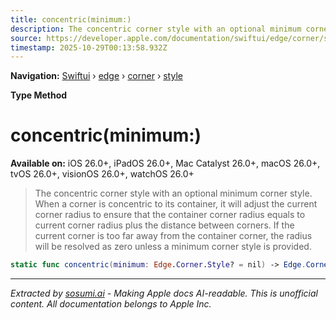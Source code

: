 ```yaml
---
title: concentric(minimum:)
description: The concentric corner style with an optional minimum corner style. When a corner is concentric to its container, it will adjust the current corner radius to ensure that the container corner radius equals to current corner radius plus the distance between corners. If the current corner is too far away from the container corner, the radius will be resolved as zero unless a minimum corner style is provided.
source: https://developer.apple.com/documentation/swiftui/edge/corner/style/concentric(minimum:)
timestamp: 2025-10-29T00:13:58.932Z
---
```


**Navigation:** [Swiftui](/documentation/swiftui) › [edge](/documentation/swiftui/edge) › [corner](/documentation/swiftui/edge/corner) › [style](/documentation/swiftui/edge/corner/style)

**Type Method**

# concentric(minimum:)

**Available on:** iOS 26.0+, iPadOS 26.0+, Mac Catalyst 26.0+, macOS 26.0+, tvOS 26.0+, visionOS 26.0+, watchOS 26.0+

> The concentric corner style with an optional minimum corner style. When a corner is concentric to its container, it will adjust the current corner radius to ensure that the container corner radius equals to current corner radius plus the distance between corners. If the current corner is too far away from the container corner, the radius will be resolved as zero unless a minimum corner style is provided.

```swift
static func concentric(minimum: Edge.Corner.Style? = nil) -> Edge.Corner.Style
```

---

*Extracted by [sosumi.ai](https://sosumi.ai) - Making Apple docs AI-readable.*
*This is unofficial content. All documentation belongs to Apple Inc.*
